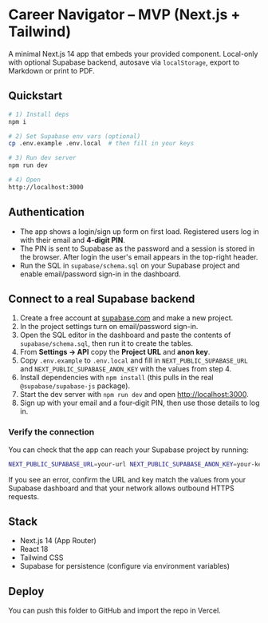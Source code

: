 # Career Navigator – MVP (Next.js + Tailwind)

A minimal Next.js 14 app that embeds your provided component. Local-only with optional Supabase backend, autosave via `localStorage`, export to Markdown or print to PDF.

## Quickstart

```bash
# 1) Install deps
npm i

# 2) Set Supabase env vars (optional)
cp .env.example .env.local  # then fill in your keys

# 3) Run dev server
npm run dev

# 4) Open
http://localhost:3000
```

## Authentication

- The app shows a login/sign up form on first load. Registered users log in with their email and **4-digit PIN**.
- The PIN is sent to Supabase as the password and a session is stored in the browser. After login the user's email appears in the top-right header.
- Run the SQL in `supabase/schema.sql` on your Supabase project and enable email/password sign-in in the dashboard.

## Connect to a real Supabase backend

1. Create a free account at [supabase.com](https://supabase.com) and make a new project.
2. In the project settings turn on email/password sign-in.
3. Open the SQL editor in the dashboard and paste the contents of `supabase/schema.sql`, then run it to create the tables.
4. From **Settings → API** copy the **Project URL** and **anon key**.
5. Copy `.env.example` to `.env.local` and fill in `NEXT_PUBLIC_SUPABASE_URL` and `NEXT_PUBLIC_SUPABASE_ANON_KEY` with the values from step 4.
6. Install dependencies with `npm install` (this pulls in the real `@supabase/supabase-js` package).
7. Start the dev server with `npm run dev` and open <http://localhost:3000>.
8. Sign up with your email and a four‑digit PIN, then use those details to log in.

### Verify the connection

You can check that the app can reach your Supabase project by running:

```bash
NEXT_PUBLIC_SUPABASE_URL=your-url NEXT_PUBLIC_SUPABASE_ANON_KEY=your-key npm run check:supabase
```

If you see an error, confirm the URL and key match the values from your Supabase dashboard and that your network allows outbound HTTPS requests.

## Stack

- Next.js 14 (App Router)
- React 18
- Tailwind CSS
- Supabase for persistence (configure via environment variables)

## Deploy

You can push this folder to GitHub and import the repo in Vercel.
